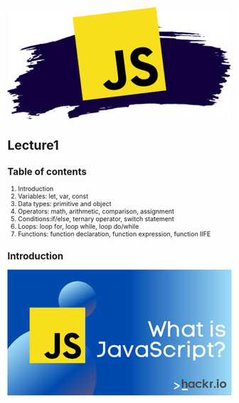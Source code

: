 ![Tux, the Linux mascot](/img/Readme.logo.png)
# Lecture1
## Table of contents
1. Introduction
3. Variables: let, var, const
3. Data types: primitive and object
4. Operators: math, arithmetic, comparison, assignment
5. Conditions:if/else, ternary operator, switch statement
6. Loops: loop for, loop while, loop do/while
7. Functions: function declaration, function expression, function IIFE

## **Introduction**
![Tux, the Linux mascot](/img/js.png)